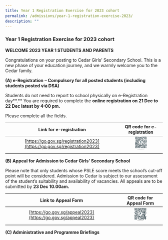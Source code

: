 ```yaml
---
title: Year 1 Registration Exercise for 2023 cohort
permalink: /admissions/year-1-registration-exercise-2023/
description: ""
---
```

### Year 1 Registration Exercise for 2023 cohort

**WELCOME 2023 YEAR 1 STUDENTS AND PARENTS**

Congratulations on your posting to Cedar Girls’ Secondary School. This is a new phase of your education journey, and we warmly welcome you to the Cedar family.

**(A) e-Registration** **– Compulsory for all posted students (including students posted via DSA)**

Students do not need to report to school physically on e-Registration day**.** You are required to complete the **online registration on 21 Dec to 22 Dec latest by 4:00 pm.** 

Please complete all the fields.

| Link for e-registration | QR code for e-registration |
|:---:|:---:|
| [https://go.gov.sg/registration2023](https://go.gov.sg/registration2023) | <img src="/images/qrcode1.png" style="width:30%"> |
|  |  |

**(B) Appeal for Admission to Cedar Girls’ Secondary School**  

Please note that only students whose PSLE score meets the school’s cut-off point will be considered. Admission to Cedar is subject to our assessment of the student’s suitability and availability of vacancies. All appeals are to be submitted by **23 Dec 10.00am.**

| Link to Appeal Form | QR code for Appeal Form |
|:---:|:---:|
|[https://go.gov.sg/appeal2023](https://go.gov.sg/appeal2023) | <img src="/images/qrcode2.png" style="width:30%"> |
|  |  |

**(C) Administrative and Programme Briefings**

